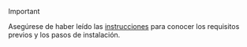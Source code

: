 > [!IMPORTANT]
> Asegúrese de haber leído las [instrucciones](../dotnet-sdk-azure-sample-readme.md) para conocer los requisitos previos y los pasos de instalación.